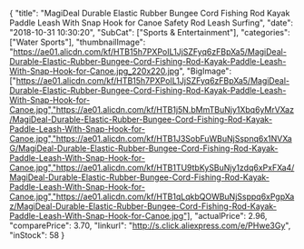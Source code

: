 {
	"title": "MagiDeal Durable Elastic Rubber Bungee Cord Fishing Rod  Kayak Paddle Leash With Snap Hook for Canoe Safety Rod Leash Surfing",
	"date": "2018-10-31 10:30:20",
	"SubCat": ["Sports & Entertainment"],
	"categories": ["Water Sports"],
	"thumbnailImage": "https://ae01.alicdn.com/kf/HTB15h7PXPoIL1JjSZFyq6zFBpXa5/MagiDeal-Durable-Elastic-Rubber-Bungee-Cord-Fishing-Rod-Kayak-Paddle-Leash-With-Snap-Hook-for-Canoe.jpg_220x220.jpg",
	"BigImage": ["https://ae01.alicdn.com/kf/HTB15h7PXPoIL1JjSZFyq6zFBpXa5/MagiDeal-Durable-Elastic-Rubber-Bungee-Cord-Fishing-Rod-Kayak-Paddle-Leash-With-Snap-Hook-for-Canoe.jpg","https://ae01.alicdn.com/kf/HTB1j5N.bMmTBuNjy1Xbq6yMrVXaz/MagiDeal-Durable-Elastic-Rubber-Bungee-Cord-Fishing-Rod-Kayak-Paddle-Leash-With-Snap-Hook-for-Canoe.jpg","https://ae01.alicdn.com/kf/HTB1J3SobFuWBuNjSspnq6x1NVXaG/MagiDeal-Durable-Elastic-Rubber-Bungee-Cord-Fishing-Rod-Kayak-Paddle-Leash-With-Snap-Hook-for-Canoe.jpg","https://ae01.alicdn.com/kf/HTB1TU9tbKySBuNjy1zdq6xPxFXa4/MagiDeal-Durable-Elastic-Rubber-Bungee-Cord-Fishing-Rod-Kayak-Paddle-Leash-With-Snap-Hook-for-Canoe.jpg","https://ae01.alicdn.com/kf/HTB1qLqkbQOWBuNjSsppq6xPgpXaz/MagiDeal-Durable-Elastic-Rubber-Bungee-Cord-Fishing-Rod-Kayak-Paddle-Leash-With-Snap-Hook-for-Canoe.jpg"],
	"actualPrice": 2.96,
	"comparePrice": 3.70,
	"linkurl": "http://s.click.aliexpress.com/e/PHwe3Gy",
	"inStock": 58
}

